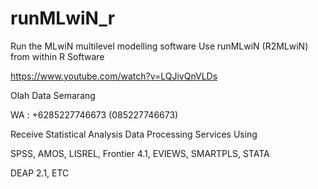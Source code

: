 # runMLwiN_r
Run the MLwiN multilevel modelling software Use runMLwiN (R2MLwiN) from within R Software

https://www.youtube.com/watch?v=LQJivQnVLDs

Olah Data Semarang

WA : +6285227746673 (085227746673)

Receive Statistical Analysis Data Processing Services Using

SPSS, AMOS, LISREL, Frontier 4.1, EVIEWS, SMARTPLS, STATA

DEAP 2.1, ETC

